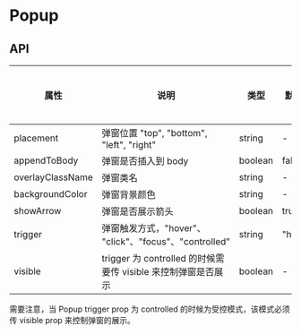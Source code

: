 # Popup

## API

| 属性             | 说明                                                          | 类型    | 默认值  | 是否必须 |
| ---------------- | ------------------------------------------------------------- | ------- | ------- | -------- |
| placement        | 弹窗位置 "top", "bottom", "left", "right"                     | string  | -       | 是       |
| appendToBody     | 弹窗是否插入到 body                                           | boolean | false   | 否       |
| overlayClassName | 弹窗类名                                                      | string  | -       | 否       |
| backgroundColor  | 弹窗背景颜色                                                  | string  | -       | 否       |
| showArrow        | 弹窗是否展示箭头                                              | boolean | true    | 否       |
| trigger          | 弹窗触发方式，"hover"、 "click"、"focus"、"controlled"        | string  | "hover" | 否       |
| visible          | trigger 为 controlled 的时候需要传 visible 来控制弹窗是否展示 | boolean | -       | 否       |

需要注意，当 Popup trigger prop 为 controlled 的时候为受控模式，该模式必须传 visible prop 来控制弹窗的展示。
